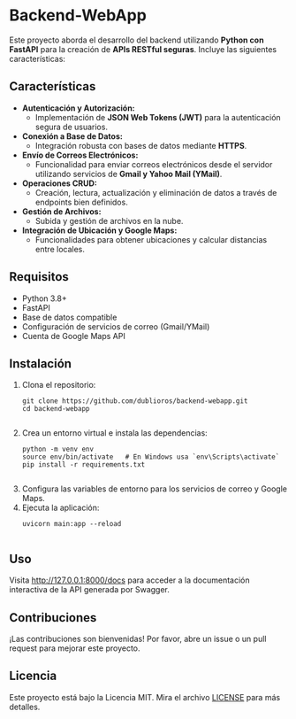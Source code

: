 <h1>Backend-WebApp</h1>

<p>Este proyecto aborda el desarrollo del backend utilizando <strong>Python con FastAPI</strong> para la creación de <strong>APIs RESTful seguras</strong>. Incluye las siguientes características:</p>

<h2>Características</h2>
<ul>
    <li><strong>Autenticación y Autorización:</strong>
        <ul>
            <li>Implementación de <strong>JSON Web Tokens (JWT)</strong> para la autenticación segura de usuarios.</li>
        </ul>
    </li>
    <li><strong>Conexión a Base de Datos:</strong>
        <ul>
            <li>Integración robusta con bases de datos mediante <strong>HTTPS</strong>.</li>
        </ul>
    </li>
    <li><strong>Envío de Correos Electrónicos:</strong>
        <ul>
            <li>Funcionalidad para enviar correos electrónicos desde el servidor utilizando servicios de <strong>Gmail y Yahoo Mail (YMail)</strong>.</li>
        </ul>
    </li>
    <li><strong>Operaciones CRUD:</strong>
        <ul>
            <li>Creación, lectura, actualización y eliminación de datos a través de endpoints bien definidos.</li>
        </ul>
    </li>
    <li><strong>Gestión de Archivos:</strong>
        <ul>
            <li>Subida y gestión de archivos en la nube.</li>
        </ul>
    </li>
    <li><strong>Integración de Ubicación y Google Maps:</strong>
        <ul>
            <li>Funcionalidades para obtener ubicaciones y calcular distancias entre locales.</li>
        </ul>
    </li>
</ul>

<h2>Requisitos</h2>
<ul>
    <li>Python 3.8+</li>
    <li>FastAPI</li>
    <li>Base de datos compatible</li>
    <li>Configuración de servicios de correo (Gmail/YMail)</li>
    <li>Cuenta de Google Maps API</li>
</ul>

<h2>Instalación</h2>
<ol>
    <li>Clona el repositorio:
        <pre><code>git clone https://github.com/dublioros/backend-webapp.git
cd backend-webapp
        </code></pre>
    </li>
    <li>Crea un entorno virtual e instala las dependencias:
        <pre><code>python -m venv env
source env/bin/activate   # En Windows usa `env\Scripts\activate`
pip install -r requirements.txt
        </code></pre>
    </li>
    <li>Configura las variables de entorno para los servicios de correo y Google Maps.</li>
    <li>Ejecuta la aplicación:
        <pre><code>uvicorn main:app --reload
        </code></pre>
    </li>
</ol>

<h2>Uso</h2>
<p>Visita <a href="http://127.0.0.1:8000/docs">http://127.0.0.1:8000/docs</a> para acceder a la documentación interactiva de la API generada por Swagger.</p>

<h2>Contribuciones</h2>
<p>¡Las contribuciones son bienvenidas! Por favor, abre un issue o un pull request para mejorar este proyecto.</p>

<h2>Licencia</h2>
<p>Este proyecto está bajo la Licencia MIT. Mira el archivo <a href="LICENSE">LICENSE</a> para más detalles.</p>
